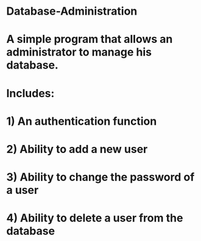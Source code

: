 # Database-Administration
# A simple program that allows an administrator to manage his database.
# Includes:
# 1) An authentication function
# 2) Ability to add a new user
# 3) Ability to change the password of a user
# 4) Ability to delete a user from the database
